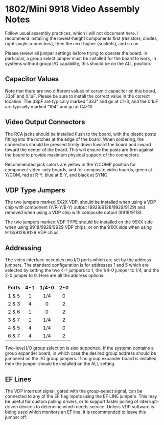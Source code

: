 # 1802/Mini 9918 Video Assembly Notes

Follow usual assembly practices, which I will not document here. I recommend installing the lowest-height components first (resistors, diodes, right-angle connectors), then the next higher (sockets), and so on.

Please review all jumper settings before trying to operate the board. In particular, a group select jumper must be installed for the board to work, in systems without group I/O capability, this should be on the ALL position.

## Capacitor Values

Note that there are two different values of ceramic capacitor on this board, 33pF and 0.1uF. Please be sure to install the correct value in the correct location. The 33pF are typically marked "33J" and go at C1-3, and the 0.1uF are typically marked "104" and go at C4-10.

## Video Output Connectors

The RCA jacks should be installed flush to the board, with the plastic posts fitting into the notches at the edge of the board. When soldering, the connectors should be pressed firmly down toward the board and inward toward the center of the board. This will ensure the posts are firm against the board to provide maximum physical support of the connectors.

Recommended jack colors are yellow in the Y/COMP position for component video-only boards, and for composite video boards, green at Y/COM, red at R-Y, blue at B-Y, and black at SYNC.

## VDP Type Jumpers

The two jumpers marked 9X2X VDP, should be installed when using a VDP chip with component (Y/R-Y/B-Y) output (9928/9128/9929/9129) and removed when using a VDP chip with composite output (9918/9118).

The two jumpers marked VDP TYPE should be installed on the 99XX side when using 9918/9928/9929 VDP chips, or on the 91XX side when using 9118/9128/9129 VDP chips.

## Addressing

The video interface occupies two I/O ports which are set by the address jumpers. The standard configuration is for addresses 1 and 5 which are selected by setting  the two 4-1 jumpers to 1, the 1/4-0 jumper to 1/4, and the 2-0 jumper to 0. Here are all the address options:

| Ports | 4-1 | 1/4-0 | 2-0 |
|:-----:|:---:|:-----:|:---:|
| 1 & 5 |  1  |  1/4  |  0  |
| 2 & 3 |  4  |   0   |  2  |
| 2 & 6 |  1  |   0   |  2  |
| 3 & 7 |  1  |  1/4  |  2  |
| 4 & 5 |  4  |  1/4  |  0  |
| 6 & 7 |  4  |  1/4  |  2  |

Two-level I/O group selection is also supported, if the systemn contains a group expander board, in which case the desired group address should be jumpered on the I/O group jumpers. If no group expander board is installed, then the jumper should be installed on the ALL setting.

## EF Lines

The VDP interrupt signal, gated with the group-select signal, can be connected to any of the EF flag inputs using the EF LINE jumpers. This may be useful for custom polling drivers, or to support faster polling of interrupt-driven devices to determine which needs service. Unless VDP software is being used which monitors an EF line, it is recommended to leave this jumper off.
